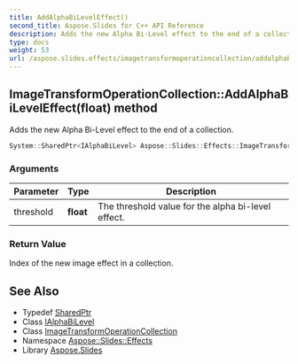 ```yaml
---
title: AddAlphaBiLevelEffect()
second_title: Aspose.Slides for C++ API Reference
description: Adds the new Alpha Bi-Level effect to the end of a collection.
type: docs
weight: 53
url: /aspose.slides.effects/imagetransformoperationcollection/addalphabileveleffect/
---
```

## ImageTransformOperationCollection::AddAlphaBiLevelEffect(float) method


Adds the new Alpha Bi-Level effect to the end of a collection.

```cpp
System::SharedPtr<IAlphaBiLevel> Aspose::Slides::Effects::ImageTransformOperationCollection::AddAlphaBiLevelEffect(float threshold) override
```


### Arguments

| Parameter | Type | Description |
| --- | --- | --- |
| threshold | **float** | The threshold value for the alpha bi-level effect. |

### Return Value

Index of the new image effect in a collection.

## See Also

* Typedef [SharedPtr](../../../system/sharedptr/)
* Class [IAlphaBiLevel](../../ialphabilevel/)
* Class [ImageTransformOperationCollection](../)
* Namespace [Aspose::Slides::Effects](../../)
* Library [Aspose.Slides](../../../)